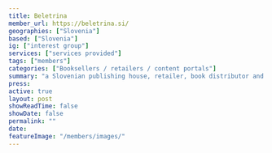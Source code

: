 ```yaml
---
title: Beletrina
member_url: https://beletrina.si/
geographies: ["Slovenia"]
based: ["Slovenia"]
ig: ["interest group"] 
services: ["services provided"] 
tags: ["members"]
categories: ["Booksellers / retailers / content portals"] 
summary: "a Slovenian publishing house, retailer, book distributor and technical service provider."
press:
active: true
layout: post
showReadTime: false
showDate: false
permalink: ""
date: 
featureImage: "/members/images/"
---
```

